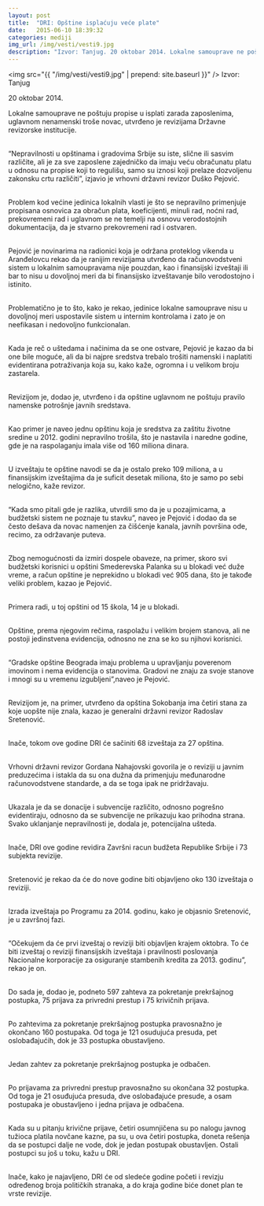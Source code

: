 ```yaml
---
layout: post
title:  "DRI: Opštine isplaćuju veće plate"
date:   2015-06-10 18:39:32
categories: mediji
img_url: /img/vesti/vesti9.jpg
description: "Izvor: Tanjug. 20 oktobar 2014. Lokalne samouprave ne poštuju propise u isplati zarada zaposlenima, uglavnom nenamenski troše novac, utvrđeno je revizijama Državne revizorske institucije.Nepravilnosti u opštinama i gradovima Srbije su iste, slične ili sasvim različite, ali je za sve zaposlene zajedničko da imaju veću obračunatu platu u odnosu na propise koji to regulišu, samo su iznosi koji prelaze dozvoljenu zakonsku crtu različiti”, izjavio je vrhovni državni revizor Duško Pejović."
---
```

<img  src="{{ "/img/vesti/vesti9.jpg" | prepend: site.baseurl }}" />
Izvor: Tanjug


20 oktobar 2014.

<div class="justify">
Lokalne samouprave ne poštuju propise u isplati zarada zaposlenima, uglavnom nenamenski troše novac, utvrđeno je revizijama Državne revizorske institucije. <br/><br/>

“Nepravilnosti u opštinama i gradovima Srbije su iste, slične ili sasvim različite, ali je za sve zaposlene zajedničko da imaju veću obračunatu platu u odnosu na propise koji to regulišu, samo su iznosi koji prelaze dozvoljenu zakonsku crtu različiti”, izjavio je vrhovni državni revizor Duško Pejović.<br/><br/>

Problem kod većine jedinica lokalnih vlasti je što se nepravilno primenjuje propisana osnovica za obračun plata, koeficijenti, minuli rad, noćni rad, prekovremeni rad i uglavnom se ne temelji na osnovu verodostojnih dokumentacija, da je stvarno prekovremeni rad i ostvaren. <br/><br/>

Pejović je novinarima na radionici koja je održana proteklog vikenda u Aranđelovcu rekao da je ranijim revizijama utvrđeno da računovodstveni sistem u lokalnim samoupravama nije pouzdan, kao i finansijski izveštaji ili bar to nisu u dovoljnoj meri da bi finansijsko izveštavanje bilo verodostojno i istinito.<br/><br/>

Problematično je to što, kako je rekao, jedinice lokalne samouprave nisu u dovoljnoj meri uspostavile sistem u internim kontrolama i zato je on neefikasan i nedovoljno funkcionalan. <br/><br/>

Kada je reč o uštedama i načinima da se one ostvare, Pejović je kazao da bi one bile moguće, ali da bi najpre sredstva trebalo trošiti namenski i naplatiti evidentirana potraživanja koja su, kako kaže, ogromna i u velikom broju zastarela.<br/><br/>

Revizijom je, dodao je, utvrđeno i da opštine uglavnom ne poštuju pravilo namenske potrošnje javnih sredstava. <br/><br/>

Kao primer je naveo jednu opštinu koja je sredstva za zaštitu životne sredine u 2012. godini nepravilno trošila, što je nastavila i naredne godine, gde je na raspolaganju imala više od 160 miliona dinara.<br/><br/>

U izveštaju te opštine navodi se da je ostalo preko 109 miliona, a u finansijskim izveštajima da je suficit desetak miliona, što je samo po sebi nelogično, kaže revizor.<br/><br/>

“Kada smo pitali gde je razlika, utvrdili smo da je u pozajimicama, a budžetski sistem ne poznaje tu stavku”, naveo je Pejović i dodao da se često dešava da novac namenjen za čišćenje kanala, javnih površina ode, recimo, za održavanje puteva.<br/><br/>

Zbog nemogućnosti da izmiri dospele obaveze, na primer, skoro svi budžetski korisnici u opštini Smederevska Palanka su u blokadi već duže vreme, a račun opštine je neprekidno u blokadi već 905 dana, što je takođe veliki problem, kazao je Pejović.<br/><br/>

Primera radi, u toj opštini od 15 škola, 14 je u blokadi.<br/><br/>

Opštine, prema njegovim rečima, raspolažu i velikim brojem stanova, ali ne postoji jedinstvena evidencija, odnosno ne zna se ko su njihovi korisnici.<br/><br/>

“Gradske opštine Beograda imaju problema u upravljanju poverenom imovinom i nema evidencija o stanovima. Gradovi ne znaju za svoje stanove i mnogi su u vremenu izgubljeni”,naveo je Pejović.<br/><br/>

Revizijom je, na primer, utvrđeno da opština Sokobanja ima četiri stana za koje uopšte nije znala, kazao je generalni državni revizor Radoslav Sretenović.<br/><br/>

Inače, tokom ove godine DRI će sačiniti 68 izveštaja za 27 opština.<br/><br/>

Vrhovni državni revizor Gordana Nahajovski govorila je o reviziji u javnim preduzećima i istakla da su ona dužna da primenjuju međunarodne računovodstvene standarde, a da se toga ipak ne pridržavaju.<br/><br/>

Ukazala je da se donacije i subvencije različito, odnosno pogrešno evidentiraju, odnosno da se subvencije ne prikazuju kao prihodna strana. Svako uklanjanje nepravilnosti je, dodala je, potencijalna ušteda.<br/><br/>

Inače, DRI ove godine revidira Završni racun budžeta Republike Srbije i 73 subjekta revizije.<br/><br/>

Sretenović je rekao da će do nove godine biti objavljeno oko 130 izveštaja o reviziji. <br/><br/>

Izrada izveštaja po Programu za 2014. godinu, kako je objasnio Sretenović, je u završnoj fazi.<br/><br/>

“Očekujem da će prvi izveštaj o reviziji biti objavljen krajem oktobra. To će biti izveštaj o reviziji finansijskih izveštaja i pravilnosti poslovanja Nacionalne korporacije za osiguranje stambenih kredita za 2013. godinu”, rekao je on.<br/><br/>

Do sada je, dodao je, podneto 597 zahteva za pokretanje prekršajnog postupka, 75 prijava za privredni prestup i 75 krivičnih prijava.<br/><br/>

Po zahtevima za pokretanje prekršajnog postupka pravosnažno je okončano 160 postupaka. Od toga je 121 osudujuća presuda, pet oslobađajućih, dok je 33 postupka obustavljeno.<br/><br/>

Jedan zahtev za pokretanje prekršajnog postupka je odbačen.<br/><br/>

Po prijavama za privredni prestup pravosnažno su okončana 32 postupka. Od toga je 21 osuđujuća presuda, dve oslobađajuće presude, a osam postupaka je obustavljeno i jedna prijava je odbačena.<br/><br/>

Kada su u pitanju krivične prijave, četiri osumnjičena su po nalogu javnog tužioca platila novčane kazne, pa su, u ova četiri postupka, doneta rešenja da se postupci dalje ne vode, dok je jedan postupak obustavljen. Ostali postupci su još u toku, kažu u DRI.<br/><br/>

Inače, kako je najavljeno, DRI će od sledeće godine početi i revizju određenog broja političkih stranaka, a do kraja godine biće donet plan te vrste revizije.<br/><br/> </div>